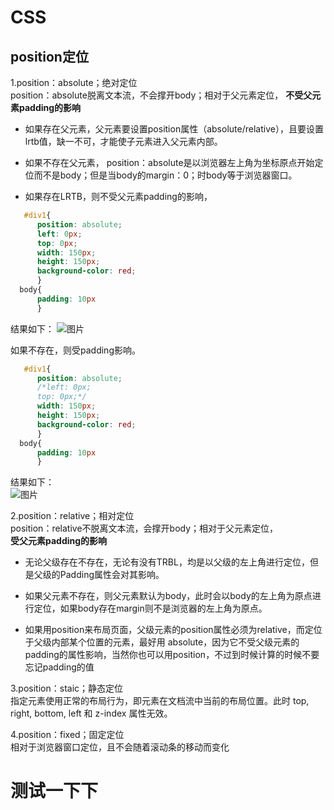 # CSS  
## **position定位**  
1.position：absolute；绝对定位  
  position：absolute脱离文本流，不会撑开body；相对于父元素定位， **不受父元素padding的影响**   
  * 如果存在父元素，父元素要设置position属性（absolute/relative），且要设置lrtb值，缺一不可，才能使子元素进入父元素内部。

  * 如果不存在父元素， position：absolute是以浏览器左上角为坐标原点开始定位而不是body；但是当body的margin：0；时body等于浏览器窗口。

  * 如果存在LRTB，则不受父元素padding的影响，  
  ```css
     #div1{
        position: absolute;
        left: 0px;
        top: 0px;
        width: 150px;
        height: 150px;
        background-color: red;
        }
    body{
        padding: 10px
        }
  ```
  结果如下：
   ![图片](https://ooo.0o0.ooo/2017/06/26/5950c2fb096e0.png)

  如果不存在，则受padding影响。
  ```css
     #div1{
        position: absolute;
        /*left: 0px;
        top: 0px;*/
        width: 150px;
        height: 150px;
        background-color: red;
        }
    body{
        padding: 10px
        }
  ```
  结果如下：    
  ![图片](https://ooo.0o0.ooo/2017/06/26/5950c2331ceef.png)  
  
2.position：relative；相对定位   
position：relative不脱离文本流，会撑开body；相对于父元素定位，  
**受父元素padding的影响** 
*  无论父级存在不存在，无论有没有TRBL，均是以父级的左上角进行定位，但是父级的Padding属性会对其影响。

* 如果父元素不存在，则父元素默认为body，此时会以body的左上角为原点进行定位，如果body存在margin则不是浏览器的左上角为原点。

* 如果用position来布局页面，父级元素的position属性必须为relative，而定位于父级内部某个位置的元素，最好用 absolute，因为它不受父级元素的padding的属性影响，当然你也可以用position，不过到时候计算的时候不要忘记padding的值    

3.position：staic；静态定位  
指定元素使用正常的布局行为，即元素在文档流中当前的布局位置。此时 top, right, bottom, left 和 z-index 属性无效。
  
4.position：fixed；固定定位   
相对于浏览器窗口定位，且不会随着滚动条的移动而变化

# 测试一下下

